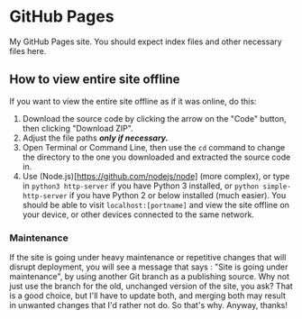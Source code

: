 # GitHub Pages
My GitHub Pages site.
You should expect index files and other necessary files here.

## How to view entire site offline
If you want to view the entire site offline as if it was online, do this:
1. Download the source code by clicking the arrow on the "Code" button, then clicking "Download ZIP".
2. Adjust the file paths ***only if necessary.***
3. Open Terminal or Command Line, then use the `cd` command to change the directory to the one you downloaded and extracted the source code in.
4. Use (Node.js)[https://github.com/nodejs/node] (more complex), or type in `python3 http-server` if you have Python 3 installed, or `python simple-http-server` if you have Python 2 or below installed (much easier).
You should be able to visit `localhost:[portname]` and view the site offline on your device, or other devices connected to the same network.

### Maintenance
If the site is going under heavy maintenance or repetitive changes that will disrupt deployment, you will see a message that says : "Site is going under maintenance", by using another Git branch as a publishing source. Why not just use the branch for the old, unchanged version of the site, you ask? That is a good choice, but I'll have to update both, and merging both may result in unwanted changes that I'd rather not do. So that's why.
Anyway, thanks!
